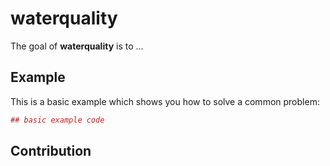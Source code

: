 # waterquality

The goal of **waterquality** is to ...

## Example

This is a basic example which shows you how to solve a common problem:

``` r
## basic example code
```

## Contribution